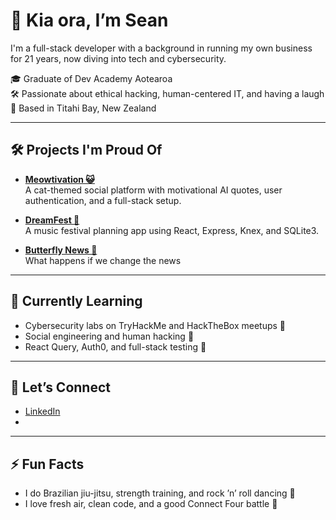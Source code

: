 # 👋 Kia ora, I’m Sean

I'm a full-stack developer with a background in running my own business for 21 years, now diving into tech and cybersecurity.

🎓 Graduate of Dev Academy Aotearoa  
🛠️ Passionate about ethical hacking, human-centered IT, and having a laugh  
🌊 Based in Titahi Bay, New Zealand

---

## 🛠️ Projects I'm Proud Of

- [**Meowtivation 😺**](https://github.com/sean-crawfordx/meowtivation)  
  A cat-themed social platform with motivational AI quotes, user authentication, and a full-stack setup.

- [**DreamFest 🎸**](https://github.com/sean-crawfordx/dreamfest)  
  A music festival planning app using React, Express, Knex, and SQLite3.

- [**Butterfly News 🦋**](https://github.com/sean-crawfordx/butterfly-news)  
  What happens if we change the news

---

## 🌱 Currently Learning

- Cybersecurity labs on TryHackMe and HackTheBox meetups 🔐  
- Social engineering and human hacking 🧠  
- React Query, Auth0, and full-stack testing 🧪  

---

## 💬 Let’s Connect

- [LinkedIn](https://www.linkedin.com/in/1seancrawford/)  
-  

---

## ⚡ Fun Facts

- I do Brazilian jiu-jitsu, strength training, and rock ’n’ roll dancing 🕺  
- I love fresh air, clean code, and a good Connect Four battle 🎯
